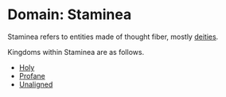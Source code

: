 # Domain: Staminea

Staminea refers to entities made of thought fiber, mostly [deities](../../../../deities/introduction.md).

Kingdoms within Staminea are as follows.

- [Holy](holy/introduction.md)
- [Profane](profane/introduction.md)
- [Unaligned](unaligned/introduction.md)
